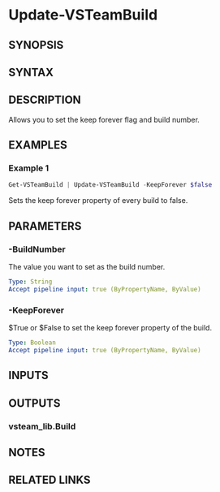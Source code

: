 <!-- #include "./common/header.md" -->

# Update-VSTeamBuild

## SYNOPSIS

<!-- #include "./synopsis/Update-VSTeamBuild.md" -->

## SYNTAX

## DESCRIPTION

Allows you to set the keep forever flag and build number.

## EXAMPLES

### Example 1

```powershell
Get-VSTeamBuild | Update-VSTeamBuild -KeepForever $false
```

Sets the keep forever property of every build to false.

## PARAMETERS

### -BuildNumber

The value you want to set as the build number.

```yaml
Type: String
Accept pipeline input: true (ByPropertyName, ByValue)
```

<!-- #include "./params/BuildId.md" -->

### -KeepForever

$True or $False to set the keep forever property of the build.

```yaml
Type: Boolean
Accept pipeline input: true (ByPropertyName, ByValue)
```

<!-- #include "./params/projectName.md" -->

<!-- #include "./params/forcegroup.md" -->

## INPUTS

## OUTPUTS

### vsteam_lib.Build

## NOTES

<!-- #include "./common/prerequisites.md" -->

## RELATED LINKS

<!-- #include "./common/related.md" -->

